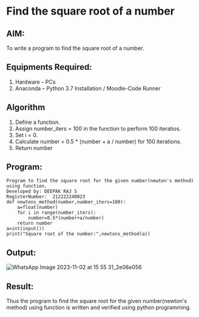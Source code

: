 # Find the square root of a number

## AIM:
To write a program to find the square root of a number.

## Equipments Required:
1. Hardware – PCs
2. Anaconda – Python 3.7 Installation / Moodle-Code Runner

## Algorithm
1. Define a function.
2. Assign number_iters = 100 in the function to perform 100 iteratios.
3. Set i = 0.
4. Calculate  number = 0.5 * (number + a / number) for 100 iterations.
5. Return number

## Program:
```
Program to find the square root for the given number(newton's method) using function.
Developed by: DEEPAK RAJ S
RegisterNumber:  212222240023
def newtons_method(number,number_iters=100):
    a=float(number)
    for i in range(number_iters):
        number=0.5*(number+a/number)
    return number
a=int(input())
print("Square root of the number:",newtons_method(a))
```
## Output:
![WhatsApp Image 2023-11-02 at 15 55 31_2e06e056](https://github.com/DEEPAK2200233/Square-root-of-a-number/assets/118707676/3c0a04f1-7811-4924-a1de-05df05e057a2)
## Result:
Thus the program to find the square root for the given number(newton's method) using function is written and verified using python programming.
